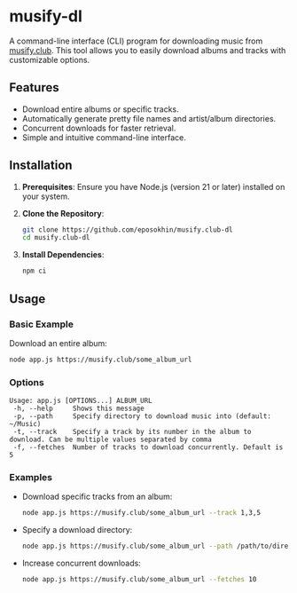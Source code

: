 
# musify-dl

A command-line interface (CLI) program for downloading music from [musify.club](https://musify.club). This tool allows you to easily download albums and tracks with customizable options.

## Features

- Download entire albums or specific tracks.
- Automatically generate pretty file names and artist/album directories.
- Concurrent downloads for faster retrieval.
- Simple and intuitive command-line interface.

## Installation

1. **Prerequisites**: Ensure you have Node.js (version 21 or later) installed on your system.

2. **Clone the Repository**:

    ```bash
    git clone https://github.com/eposokhin/musify.club-dl
    cd musify.club-dl
    ```

3. **Install Dependencies**:

    ```bash
    npm ci
    ```

## Usage

### Basic Example

Download an entire album:

```bash
node app.js https://musify.club/some_album_url
```

### Options

```plaintext
Usage: app.js [OPTIONS...] ALBUM_URL
 -h, --help     Shows this message
 -p, --path     Specify directory to download music into (default: ~/Music)
 -t, --track    Specify a track by its number in the album to download. Can be multiple values separated by comma
 -f, --fetches  Number of tracks to download concurrently. Default is 5
```

### Examples

- Download specific tracks from an album:

    ```bash
    node app.js https://musify.club/some_album_url --track 1,3,5
    ```

- Specify a download directory:

    ```bash
    node app.js https://musify.club/some_album_url --path /path/to/directory
    ```

- Increase concurrent downloads:

    ```bash
    node app.js https://musify.club/some_album_url --fetches 10
    ```
